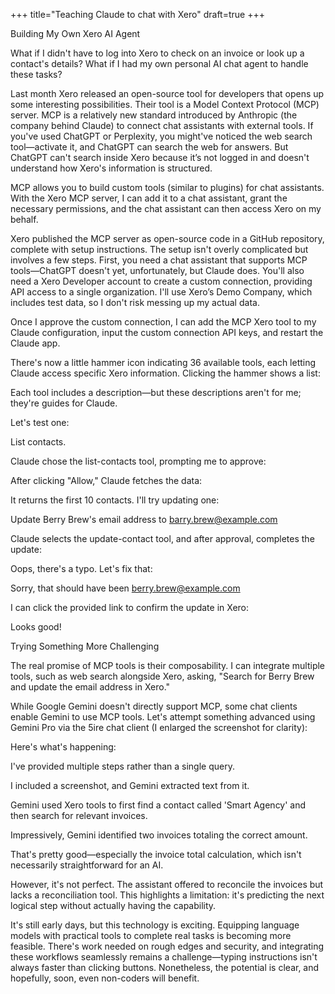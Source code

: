 +++
title="Teaching Claude to chat with Xero"
draft=true
+++

Building My Own Xero AI Agent

What if I didn't have to log into Xero to check on an invoice or look up a contact's details? What if I had my own personal AI chat agent to handle these tasks?

Last month Xero released an open-source tool for developers that opens up some interesting possibilities. Their tool is a Model Context Protocol (MCP) server. MCP is a relatively new standard introduced by Anthropic (the company behind Claude) to connect chat assistants with external tools. If you've used ChatGPT or Perplexity, you might've noticed the web search tool—activate it, and ChatGPT can search the web for answers. But ChatGPT can't search inside Xero because it’s not logged in and doesn't understand how Xero's information is structured.

MCP allows you to build custom tools (similar to plugins) for chat assistants. With the Xero MCP server, I can add it to a chat assistant, grant the necessary permissions, and the chat assistant can then access Xero on my behalf.

Xero published the MCP server as open-source code in a GitHub repository, complete with setup instructions. The setup isn't overly complicated but involves a few steps. First, you need a chat assistant that supports MCP tools—ChatGPT doesn't yet, unfortunately, but Claude does. You'll also need a Xero Developer account to create a custom connection, providing API access to a single organization. I'll use Xero’s Demo Company, which includes test data, so I don't risk messing up my actual data.

Once I approve the custom connection, I can add the MCP Xero tool to my Claude configuration, input the custom connection API keys, and restart the Claude app.



There's now a little hammer icon indicating 36 available tools, each letting Claude access specific Xero information. Clicking the hammer shows a list:



Each tool includes a description—but these descriptions aren't for me; they're guides for Claude.

Let's test one:

List contacts.

Claude chose the list-contacts tool, prompting me to approve:



After clicking "Allow," Claude fetches the data:



It returns the first 10 contacts. I'll try updating one:

Update Berry Brew's email address to barry.brew@example.com

Claude selects the update-contact tool, and after approval, completes the update:



Oops, there's a typo. Let's fix that:

Sorry, that should have been berry.brew@example.com

I can click the provided link to confirm the update in Xero:



Looks good!

Trying Something More Challenging

The real promise of MCP tools is their composability. I can integrate multiple tools, such as web search alongside Xero, asking, "Search for Berry Brew and update the email address in Xero."

While Google Gemini doesn't directly support MCP, some chat clients enable Gemini to use MCP tools. Let's attempt something advanced using Gemini Pro via the 5ire chat client (I enlarged the screenshot for clarity):



Here's what's happening:

I've provided multiple steps rather than a single query.

I included a screenshot, and Gemini extracted text from it.

Gemini used Xero tools to first find a contact called 'Smart Agency' and then search for relevant invoices.

Impressively, Gemini identified two invoices totaling the correct amount.

That's pretty good—especially the invoice total calculation, which isn't necessarily straightforward for an AI.

However, it's not perfect. The assistant offered to reconcile the invoices but lacks a reconciliation tool. This highlights a limitation: it's predicting the next logical step without actually having the capability.

It's still early days, but this technology is exciting. Equipping language models with practical tools to complete real tasks is becoming more feasible. There's work needed on rough edges and security, and integrating these workflows seamlessly remains a challenge—typing instructions isn't always faster than clicking buttons. Nonetheless, the potential is clear, and hopefully, soon, even non-coders will benefit.
